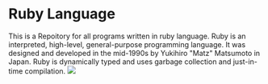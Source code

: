 <h1>Ruby Language</h1>
This is a Repoitory for all programs written in ruby language.
Ruby is an interpreted, high-level, general-purpose programming language.
It was designed and developed in the mid-1990s by Yukihiro "Matz" Matsumoto in Japan. 
Ruby is dynamically typed and uses garbage collection and just-in-time compilation.
<img src="https://media.geeksforgeeks.org/wp-content/cdn-uploads/20190902124355/ruby-programming-language.png">
